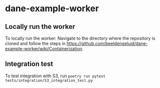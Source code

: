 # dane-example-worker

## Locally run the worker

To locally run the worker:
Navigate to the directory where the repository is cloned and follow the steps in https://github.com/beeldengeluid/dane-example-worker/wiki/Containerization. 


## Integration test

To test integration with S3, run `poetry run pytest tests/integration/S3_integration_test.py`